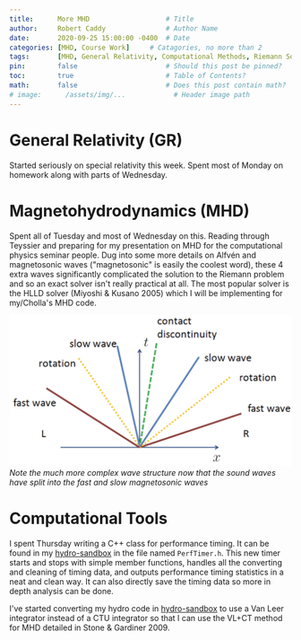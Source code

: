 ```yaml
---
title:      More MHD                   # Title
author:     Robert Caddy               # Author Name
date:       2020-09-25 15:00:00 -0400  # Date
categories: [MHD, Course Work]     # Catagories, no more than 2
tags:       [MHD, General Relativity, Computational Methods, Riemann Solver]  # Tags, any number
pin:        false                      # Should this post be pinned?
toc:        true                       # Table of Contents?
math:       false                      # Does this post contain math?
# image:      /assets/img/...            # Header image path
---
```


# General Relativity (GR)
Started seriously on special relativity this week. Spent most of Monday on
homework along with parts of Wednesday.


# Magnetohydrodynamics (MHD)
Spent all of Tuesday and most of Wednesday on this. Reading through Teyssier and
preparing for my presentation on MHD for the computational physics seminar
people. Dug into some more details on Alfvén and magnetosonic waves
("magnetosonic" is easily the coolest word), these 4 extra waves significantly
complicated the solution to the Riemann problem and so an exact solver isn't
really practical at all. The most popular solver is the HLLD solver (Miyoshi &
Kusano 2005) which I will be implementing for my/Cholla's MHD code.

![mhd waves](/assets/img/2020-post-assets/09-September/MHD-waves.png)
*Note the*
*much more complex wave structure now that the sound waves have split into the*
*fast and slow magnetosonic waves*

# Computational Tools
I spent Thursday writing a C++ class for performance timing. It can be found in
my [hydro-sandbox](https://github.com/bcaddy/hydro-sandbox) in the file named
`PerfTimer.h`. This new timer starts and stops with simple member functions,
handles all the converting and cleaning of timing data, and outputs performance
timing statistics in a neat and clean way. It can also directly save the timing
data so more in depth analysis can be done.

I've started converting my hydro code in
[hydro-sandbox](https://github.com/bcaddy/hydro-sandbox) to use a Van Leer
integrator instead of a CTU integrator so that I can use the VL+CT method for
MHD detailed in Stone & Gardiner 2009.